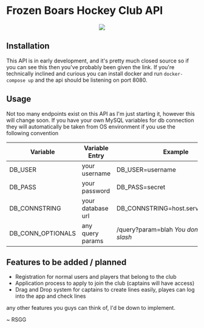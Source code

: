 # Frozen Boars Hockey Club API
<p align="center">
  <img src="https://i.imgur.com/NXvdSJN.png">
</p>

## Installation
This API is in early development, and it's pretty much closed source so if you can see this then you've probably been given the link. If you're technically inclined and curious you can install docker and run `docker-compose up` and the api should be listening on port 8080.


## Usage
Not too many endpoints exist on this API as I'm just starting it, however this will change soon. If you have your own MySQL variables for db connection they will automatically be taken from OS environment if you use the following convention

| Variable | Variable Entry | Example |
|----------|----------------|---------|
| DB_USER  | your username  | DB_USER=username |
| DB_PASS  | your password  | DB_PASS=secret |
| DB_CONNSTRING | your database url| DB_CONNSTRING=host.service.whatever|
| DB_CONN_OPTIONALS | any query params | /query?param=blah *You don't need the slash* |

## Features to be added / planned
- Registration for normal users and players that belong to the club
- Application process to apply to join the club (captains will have access)
- Drag and Drop system for captains to create lines easily, playes can log into the app and check lines

any other features you guys can think of, I'd be down to implement.


~ RSGG
